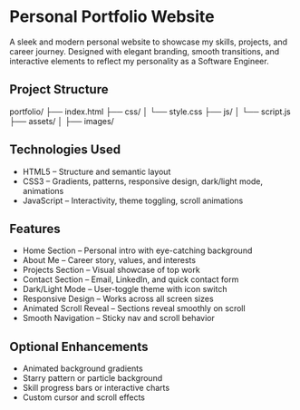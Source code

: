 #  Personal Portfolio Website

A sleek and modern personal website to showcase my skills, projects, and career journey. Designed with elegant branding, smooth transitions, and interactive elements to reflect my personality as a Software Engineer.

##  Project Structure
portfolio/
├── index.html
├── css/
│ └── style.css
├── js/
│ └── script.js
├── assets/
│ ├── images/

## Technologies Used
- HTML5 – Structure and semantic layout
- CSS3 – Gradients, patterns, responsive design, dark/light mode, animations
- JavaScript – Interactivity, theme toggling, scroll animations

##  Features
- Home Section – Personal intro with eye-catching background
- About Me – Career story, values, and interests
- Projects Section – Visual showcase of top work
- Contact Section – Email, LinkedIn, and quick contact form
- Dark/Light Mode – User-toggle theme with icon switch
- Responsive Design – Works across all screen sizes
- Animated Scroll Reveal – Sections reveal smoothly on scroll
- Smooth Navigation – Sticky nav and scroll behavior


##  Optional Enhancements
- Animated background gradients
- Starry pattern or particle background
- Skill progress bars or interactive charts
- Custom cursor and scroll effects

